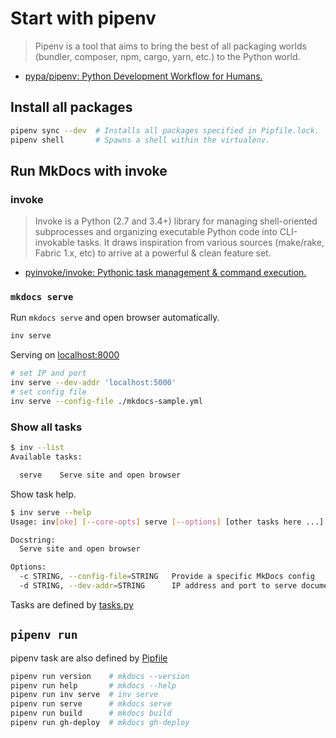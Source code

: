# Start with pipenv

> Pipenv is a tool that aims to bring the best of all packaging worlds (bundler, composer, npm, cargo, yarn, etc.) to the Python world.

- [pypa/pipenv: Python Development Workflow for Humans.](https://github.com/pypa/pipenv)



## Install all packages

```sh
pipenv sync --dev  # Installs all packages specified in Pipfile.lock.
pipenv shell       # Spawns a shell within the virtualenv.
```



## Run MkDocs with invoke

### invoke

> Invoke is a Python (2.7 and 3.4+) library for managing shell-oriented subprocesses and organizing executable Python code into CLI-invokable tasks. It draws inspiration from various sources (make/rake, Fabric 1.x, etc) to arrive at a powerful & clean feature set.

- [pyinvoke/invoke: Pythonic task management & command execution.](https://github.com/pyinvoke/invoke)

### `mkdocs serve`

Run `mkdocs serve` and open browser automatically.

```sh
inv serve
```

Serving on [localhost:8000](http://localhost:8000)

```sh
# set IP and port
inv serve --dev-addr 'localhost:5000'
# set config file
inv serve --config-file ./mkdocs-sample.yml
```

### Show all tasks

```sh
$ inv --list
Available tasks:

  serve    Serve site and open browser
```

Show task help.

```sh
$ inv serve --help
Usage: inv[oke] [--core-opts] serve [--options] [other tasks here ...]

Docstring:
  Serve site and open browser

Options:
  -c STRING, --config-file=STRING   Provide a specific MkDocs config
  -d STRING, --dev-addr=STRING      IP address and port to serve documentation locally (default: localhost:8000)
```

Tasks are defined by [tasks.py](https://github.com/peaceiris/mkdocs-material-boilerplate/blob/master/tasks.py)



## `pipenv run`

pipenv task are also defined by [Pipfile](https://github.com/peaceiris/mkdocs-material-boilerplate/blob/master/Pipfile)

```sh
pipenv run version    # mkdocs --version
pipenv run help       # mkdocs --help
pipenv run inv serve  # inv serve
pipenv run serve      # mkdocs serve
pipenv run build      # mkdocs build
pipenv run gh-deploy  # mkdocs gh-deploy
```
